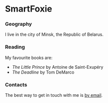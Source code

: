 # SmartFoxie

### Geography

I live in the city of Minsk, the Republic of Belarus.

### Reading

My favourite books are:
- *The Little Prince* by Antoine de Saint-Exupéry
- *The Deadline* by Tom DeMarco

### Contacts

The best way to get in touch with me is [by email](smartfoxie@gmail.com).
